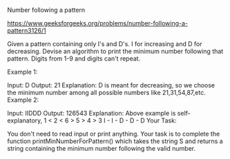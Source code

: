 Number following a pattern

https://www.geeksforgeeks.org/problems/number-following-a-pattern3126/1


Given a pattern containing only I's and D's. I for increasing and D for decreasing. Devise an algorithm to print the minimum number following that pattern. Digits from 1-9 and digits can't repeat.

Example 1:

Input:
D
Output:
21
Explanation:
D is meant for decreasing, so we choose the minimum number among all possible numbers like 21,31,54,87,etc.
Example 2:

Input:
IIDDD
Output:
126543
Explanation:
Above example is self- explanatory,
1 < 2 < 6 > 5 > 4 > 3
  I - I - D - D - D
Your Task:

You don't need to read input or print anything. Your task is to complete the function printMinNumberForPattern() which takes the string S and returns a string containing the minimum number following the valid number.

